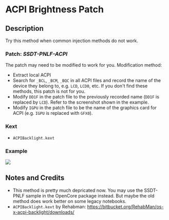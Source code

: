 # ACPI Brightness Patch

## Description

Try this method when common injection methods do not work. 

### Patch: ***SSDT-PNLF-ACPI***

The patch may need to be modified to work for you. Modification method:

- Extract local ACPI
- Search for `_BCL`, `_BCM`, `_BQC` in all ACPI files and record the name of the device they belong to, e.g. `LCD`, `LCD0`, etc. If you don't find these methods, this patch is not for you.
- Modify `DD1F` in the patch file to the previously recorded name (`DD1F` is replaced by `LCD`). Refer to the screenshot shown in the example.
- Modify `IGPU` in the patch file to be the name of the graphics card for ACPI (e.g. `IGPU` is replaced with `GFX0`).

### Kext

- `ACPIBacklight.kext`

### Example
![](https://github.com/5T33Z0/OC-Little-Translated/blob/main/01_Adding_missing_Devices_and_enabling_Features/Brightness_Controls_(SSDT-PNLF)/ACPI_Brightness_Patch/Example.jpg?raw=true.jpg)

## Notes and Credits
- This method is pretty much depricated now. You may use the SSDT-PNLF sample in the OpenCore package instead. But maybe the old method does work better on some legacy notebooks.
- `ACPIBacklight.kext` by Rehabman: https://bitbucket.org/RehabMan/os-x-acpi-backlight/downloads/
